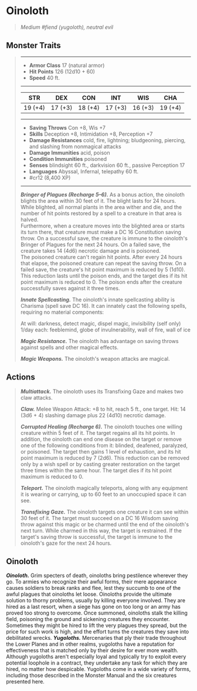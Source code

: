 # Oinoloth
>*Medium #fiend (yugoloth), neutral evil*
## Monster Traits
>___
>- **Armor Class** 17 (natural armor)
>- **Hit Points** 126 (12d10 + 60)
>- **Speed** 40 ft.
>___
>|STR|DEX|CON|INT|WIS|CHA|
>|:---:|:---:|:---:|:---:|:---:|:---:|
>|19 (+4)|17 (+3)|18 (+4)|17 (+3)|16 (+3)|19 (+4)|
>___
>- **Saving Throws** Con +8, Wis +7
>- **Skills** Deception +8, Intimidation +8, Perception +7
>- **Damage Resistances** cold, fire, lightning; bludgeoning, piercing, and slashing from nonmagical attacks
>- **Damage Immunities** acid, poison
>- **Condition Immunities** poisoned
>- **Senses** blindsight 60 ft., darkvision 60 ft., passive Perception 17
>- **Languages** Abyssal, Infernal, telepathy 60 ft.
>- #cr12 (8,400 XP)
>___
>***Bringer of Plagues (Recharge 5–6).*** As a bonus action, the oinoloth blights the area within 30 feet of it. The blight lasts for 24 hours. While blighted, all normal plants in the area wither and die, and the number of hit points restored by a spell to a creature in that area is halved.  
>Furthermore, when a creature moves into the blighted area or starts its turn there, that creature must make a DC 16 Constitution saving throw. On a successful save, the creature is immune to the oinoloth's Bringer of Plagues for the next 24 hours. On a failed save, the creature takes 14 (4d6) necrotic damage and is poisoned.  
>The poisoned creature can't regain hit points. After every 24 hours that elapse, the poisoned creature can repeat the saving throw. On a failed save, the creature's hit point maximum is reduced by 5 (1d10). This reduction lasts until the poison ends, and the target dies if its hit point maximum is reduced to 0. The poison ends after the creature successfully saves against it three times.  
>
>***Innate Spellcasting.*** The oinoloth's innate spellcasting ability is Charisma (spell save DC 16). It can innately cast the following spells, requiring no material components:  
>
>At will: darkness, detect magic, dispel magic, invisibility (self only)  
>1/day each: feeblemind, globe of invulnerability, wall of fire, wall of ice  
>
>
>***Magic Resistance.*** The oinoloth has advantage on saving throws against spells and other magical effects.  
>
>***Magic Weapons.*** The oinoloth's weapon attacks are magical.  
>
## Actions
>***Multiattack.*** The oinoloth uses its Transfixing Gaze and makes two claw attacks.  
>
>***Claw.*** Melee Weapon Attack: +8 to hit, reach 5 ft., one target. Hit: 14 (3d6 + 4) slashing damage plus 22 (4d10) necrotic damage.  
>
>***Corrupted Healing (Recharge 6).*** The oinoloth touches one willing creature within 5 feet of it. The target regains all its hit points. In addition, the oinoloth can end one disease on the target or remove one of the following conditions from it: blinded, deafened, paralyzed, or poisoned. The target then gains 1 level of exhaustion, and its hit point maximum is reduced by 7 (2d6). This reduction can be removed only by a wish spell or by casting greater restoration on the target three times within the same hour. The target dies if its hit point maximum is reduced to 0.  
>
>***Teleport.*** The oinoloth magically teleports, along with any equipment it is wearing or carrying, up to 60 feet to an unoccupied space it can see.  
>
>***Transfixing Gaze.*** The oinoloth targets one creature it can see within 30 feet of it. The target must succeed on a DC 16 Wisdom saving throw against this magic or be charmed until the end of the oinoloth's next turn. While charmed in this way, the target is restrained. If the target's saving throw is successful, the target is immune to the oinoloth's gaze for the next 24 hours.
## Oinoloth
***Oinoloth.*** Grim specters of death, oinoloths bring pestilence wherever they go. To armies who recognize their awful forms, their mere appearance causes soldiers to break ranks and flee, lest they succumb to one of the awful plagues that oinoloths let loose.
Oinoloths provide the ultimate solution to thorny problems, usually by killing everyone involved. They are hired as a last resort, when a siege has gone on too long or an army has proved too strong to overcome. Once summoned, oinoloths stalk the killing field, poisoning the ground and sickening creatures they encounter. Sometimes they might be hired to lift the very plagues they spread, but the price for such work is high, and the effort turns the creatures they save into debilitated wrecks.
***Yugoloths.*** Mercenaries that ply their trade throughout the Lower Planes and in other realms, yugoloths have a reputation for effectiveness that is matched only by their desire for ever more wealth. Although yugoloths aren't especially loyal and typically try to exploit every potential loophole in a contract, they undertake any task for which they are hired, no matter how despicable. Yugoloths come in a wide variety of forms, including those described in the Monster Manual and the six creatures presented here.
